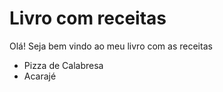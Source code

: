 # Livro com receitas

Olá!  Seja bem vindo ao meu livro com as receitas

- Pizza de Calabresa
- Acarajé
